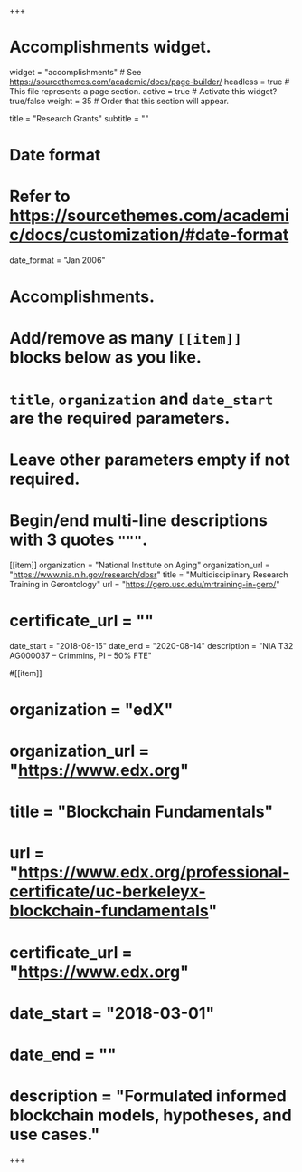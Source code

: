 +++
# Accomplishments widget.
widget = "accomplishments"  # See https://sourcethemes.com/academic/docs/page-builder/
headless = true  # This file represents a page section.
active = true  # Activate this widget? true/false
weight = 35  # Order that this section will appear.

title = "Research &shy;Grants"
subtitle = ""

# Date format
#   Refer to https://sourcethemes.com/academic/docs/customization/#date-format
date_format = "Jan 2006"

# Accomplishments.
#   Add/remove as many `[[item]]` blocks below as you like.
#   `title`, `organization` and `date_start` are the required parameters.
#   Leave other parameters empty if not required.
#   Begin/end multi-line descriptions with 3 quotes `"""`.

[[item]]
  organization = "National Institute on Aging"
  organization_url = "https://www.nia.nih.gov/research/dbsr"
  title = "Multidisciplinary Research Training in Gerontology"
  url = "https://gero.usc.edu/mrtraining-in-gero/"
#  certificate_url = ""
  date_start = "2018-08-15"
  date_end = "2020-08-14"
  description = "NIA T32 AG000037 – Crimmins, PI – 50% FTE"

#[[item]]
#  organization = "edX"
#  organization_url = "https://www.edx.org"
# title = "Blockchain Fundamentals"
#  url = "https://www.edx.org/professional-certificate/uc-berkeleyx-blockchain-fundamentals"
#  certificate_url = "https://www.edx.org"
#  date_start = "2018-03-01"
#  date_end = ""
#  description = "Formulated informed blockchain models, hypotheses, and use cases."
  

+++
